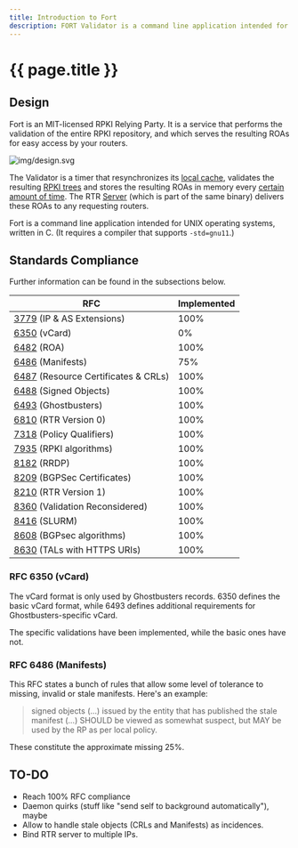 ```yaml
---
title: Introduction to Fort
description: FORT Validator is a command line application intended for UNIX operating systems, written in C.
---
```


# {{ page.title }}

## Design

Fort is an MIT-licensed RPKI Relying Party. It is a service that performs the validation of the entire RPKI repository, and which serves the resulting ROAs for easy access by your routers.

![img/design.svg](img/design.svg)

The Validator is a timer that resynchronizes its [local cache](usage.html#--local-repository), validates the resulting [RPKI trees](intro-rpki.html) and stores the resulting ROAs in memory every [certain amount of time](usage.html#--serverintervalvalidation). The RTR [Server](usage.html#--serveraddress) (which is part of the same binary) delivers these ROAs to any requesting routers.

Fort is a command line application intended for UNIX operating systems, written in C. (It requires a compiler that supports `-std=gnu11`.)

## Standards Compliance 

Further information can be found in the subsections below.

| RFC                                                                        | Implemented |
|----------------------------------------------------------------------------|-------------|
| [3779](https://tools.ietf.org/html/rfc3779) (IP & AS Extensions)           | 100%        |
| [6350](https://tools.ietf.org/html/rfc6350) (vCard)                        | 0%          |
| [6482](https://tools.ietf.org/html/rfc6482) (ROA)                          | 100%        |
| [6486](https://tools.ietf.org/html/rfc6486) (Manifests)                    | 75%         |
| [6487](https://tools.ietf.org/html/rfc6487) (Resource Certificates & CRLs) | 100%        |
| [6488](https://tools.ietf.org/html/rfc6488) (Signed Objects)               | 100%        |
| [6493](https://tools.ietf.org/html/rfc6493) (Ghostbusters)                 | 100%        |
| [6810](https://tools.ietf.org/html/rfc6810) (RTR Version 0)                | 100%        |
| [7318](https://tools.ietf.org/html/rfc7318) (Policy Qualifiers)            | 100%        |
| [7935](https://tools.ietf.org/html/rfc7935) (RPKI algorithms)              | 100%        |
| [8182](https://tools.ietf.org/html/rfc8182) (RRDP)                         | 100%        |
| [8209](https://tools.ietf.org/html/rfc8209) (BGPSec Certificates)          | 100%        |
| [8210](https://tools.ietf.org/html/rfc8210) (RTR Version 1)                | 100%        |
| [8360](https://tools.ietf.org/html/rfc8360) (Validation Reconsidered)      | 100%        |
| [8416](https://tools.ietf.org/html/rfc8416) (SLURM)                        | 100%        |
| [8608](https://tools.ietf.org/html/rfc8608) (BGPsec algorithms)            | 100%        |
| [8630](https://tools.ietf.org/html/rfc8630) (TALs with HTTPS URIs)         | 100%        |

### RFC 6350 (vCard)

The vCard format is only used by Ghostbusters records. 6350 defines the basic vCard format, while 6493 defines additional requirements for Ghostbusters-specific vCard.

The specific validations have been implemented, while the basic ones have not.

### RFC 6486 (Manifests)

This RFC states a bunch of rules that allow some level of tolerance to missing, invalid or stale manifests. Here's an example:

> signed objects (...) issued by the entity that has published the stale manifest (...) SHOULD be viewed as somewhat suspect, but MAY be used by the RP as per local policy.

These constitute the approximate missing 25%.

## TO-DO

- Reach 100% RFC compliance
- Daemon quirks (stuff like "send self to background automatically"), maybe
- Allow to handle stale objects (CRLs and Manifests) as incidences.
- Bind RTR server to multiple IPs.
